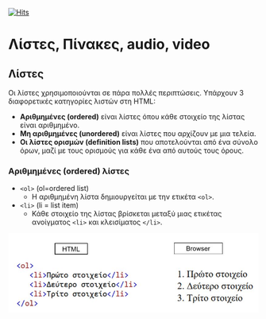 [![Hits](https://hits.seeyoufarm.com/api/count/incr/badge.svg?url=https%3A%2F%2Feffie375.github.io%2FTPTE-AEGEAN&count_bg=%23E3802B&title_bg=%2307359E&icon=internetarchive.svg&icon_color=%23E7E7E7&title=%CE%A0%CF%81%CE%BF%CE%B2%CE%BF%CE%BB%CE%AD%CF%82&edge_flat=false)](https://hits.seeyoufarm.com)

# Λίστες, Πίνακες, audio, video

## Λίστες

Οι λίστες χρησιμοποιούνται σε πάρα πολλές περιπτώσεις. Υπάρχουν 3 διαφορετικές κατηγορίες λιστών στη HTML:

- **Αριθμημένες (ordered)** είναι λίστες όπου κάθε στοιχείο της λίστας είναι αριθμημένο.
- **Μη αριθμημένες (unordered)** είναι λίστες που αρχίζουν με μια τελεία.
- **Οι λίστες ορισμών (definition lists)** που αποτελούνται από ένα σύνολο όρων, μαζί με τους ορισμούς για κάθε ένα από αυτούς τους όρους.

### Αριθμημένες (ordered) λίστες

- `<ol>` (ol=ordered list)
  - Η αριθμημένη λίστα δημιουργείται με την ετικέτα `<ol>`.
- `<li>` (li = list item)
  - Κάθε στοιχείο της λίστας βρίσκεται μεταξύ μιας ετικέτας ανοίγματος `<li>` και κλεισίματος `</li>`.

![Lecture4-1](../images/lecture4-1.jpg)
